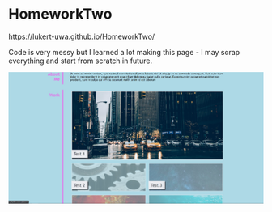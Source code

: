 # HomeworkTwo

https://lukert-uwa.github.io/HomeworkTwo/

Code is very messy but I learned a lot making this page - I may scrap everything and start from scratch in future.

![Website Screenshot](images/website-screenshot.jpg)